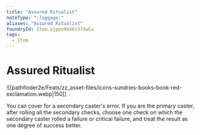 ```yaml
---
title: "Assured Ritualist"
noteType: ":luggage:"
aliases: "Assured Ritualist"
foundryId: Item.ojppv0mX6z37XwCu
tags:
  - Item
---
```


# Assured Ritualist
![[pathfinder2e/Feats/zz_asset-files/icons-sundries-books-book-red-exclamation.webp|150]]

You can cover for a secondary caster's error. If you are the primary caster, after rolling all the secondary checks, choose one check on which the secondary caster rolled a failure or critical failure, and treat the result as one degree of success better.
